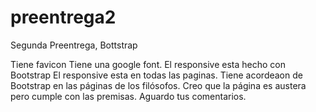 # preentrega2
Segunda Preentrega, Bottstrap

Tiene favicon
Tiene una google font.
El responsive esta hecho con Bootstrap
El responsive esta en todas las paginas.
Tiene acordeaon de Bootstrap en las páginas de los filósofos.
Creo que la página es austera pero cumple con las premisas.
Aguardo tus comentarios.
